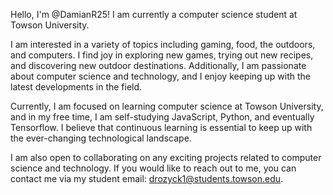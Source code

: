 Hello, I'm @DamianR25! I am currently a computer science student at Towson University.

I am interested in a variety of topics including gaming, food, the outdoors, and computers. I find joy in exploring new games, trying out new recipes, and discovering new outdoor destinations. Additionally, I am passionate about computer science and technology, and I enjoy keeping up with the latest developments in the field.

Currently, I am focused on learning computer science at Towson University, and in my free time, I am self-studying JavaScript, Python, and eventually Tensorflow. I believe that continuous learning is essential to keep up with the ever-changing technological landscape.

I am also open to collaborating on any exciting projects related to computer science and technology. If you would like to reach out to me, you can contact me via my student email: drozyck1@students.towson.edu.
